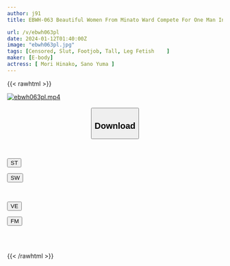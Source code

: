 ```yaml
---
author: j91
title: EBWH-063 Beautiful Women From Minato Ward Compete For One Man In A Color Trick Battle. A Model-like Tall And Beautiful Legged Mistress. Creampie Slut Harem. Yuma Sano, Hinako Mori

url: /v/ebwh063pl
date: 2024-01-12T01:40:00Z
image: "ebwh063pl.jpg"
tags: [Censored, Slut, Footjob, Tall, Leg Fetish	]
maker: [E-body]
actress: [ Mori Hinako, Sano Yuma ]
---
```



{{< rawhtml >}}

<div class="video" data-videoid="pj0Ywqal7xhrkGM">
    <a href="javascript:;">
        <img src="/v/ebwh063pl/ebwh063pl.jpg" width="WIDTH" height="HEIGHT" alt="ebwh063pl.mp4" loading="lazy">
    </a>
</div>

<script type="text/javascript" src="https://j91.asia/asset/on-demand-st.js"></script>

<br>
  <link rel="stylesheet" href="https://j91.asia/asset/bs5.css">
  
  <center>
  <button class="btn btn-primary" type="button" data-bs-toggle="collapse" data-bs-target=".multi-collapse" aria-expanded="false" aria-controls="multiCollapseExample1 multiCollapseExample2"><h2>Download</h2></button></center>
</p>
<div class="row">
  <div class="col">
    <div class="collapse multi-collapse" id="multiCollapseExample1">
      <div class="card card-body">
	      	      <br>
<div class="buttons">  
<p><a href="https://streamtape.to/v/pj0Ywqal7xhrkGM" target="_blank"><button class="btn-hover color-3"><i class="fa fa-download"></i> ST</button></a></p>
<p><a href="https://flaswish.com/harg4zpyqk5r" target="_blank"><button class="btn-hover color-2"><i class="fa fa-download"></i> SW</button></a></p></div>
    </div>
  </div>
</div>
  <div class="col">
    <div class="collapse multi-collapse" id="multiCollapseExample2">
      <div class="card card-body">
	      <br>
<div class="buttons">
<p><a href="javascript:;" target="_blank"><button class="btn-hover color-9"><i class="fa fa-download"></i> VE</button></a></p>
<p><a href="javascript:;" target="_blank"><button class="btn-hover color-8"><i class="fa fa-download"></i> FM</button></a></p></div>
<br><br>
      </div>
    </div>
  </div>
</div>

{{< /rawhtml >}}